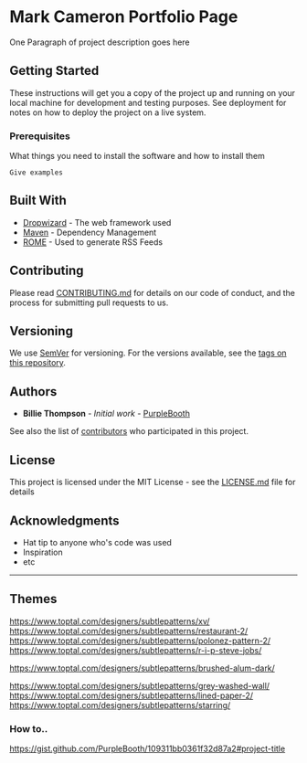 # Mark Cameron Portfolio Page
One Paragraph of project description goes here


## Getting Started
These instructions will get you a copy of the project up and running on your local machine for development and testing purposes. See deployment for notes on how to deploy the project on a live system.

### Prerequisites

What things you need to install the software and how to install them

```
Give examples
```
## Built With

* [Dropwizard](http://www.dropwizard.io/1.0.2/docs/) - The web framework used
* [Maven](https://maven.apache.org/) - Dependency Management
* [ROME](https://rometools.github.io/rome/) - Used to generate RSS Feeds

## Contributing

Please read [CONTRIBUTING.md](https://gist.github.com/PurpleBooth/b24679402957c63ec426) for details on our code of conduct, and the process for submitting pull requests to us.

## Versioning

We use [SemVer](http://semver.org/) for versioning. For the versions available, see the [tags on this repository](https://github.com/your/project/tags). 

## Authors

* **Billie Thompson** - *Initial work* - [PurpleBooth](https://github.com/PurpleBooth)

See also the list of [contributors](https://github.com/your/project/contributors) who participated in this project.

## License

This project is licensed under the MIT License - see the [LICENSE.md](LICENSE.md) file for details

## Acknowledgments

* Hat tip to anyone who's code was used
* Inspiration
* etc




------------------------------------------------------------------------------------------
## Themes
https://www.toptal.com/designers/subtlepatterns/xv/
https://www.toptal.com/designers/subtlepatterns/restaurant-2/
https://www.toptal.com/designers/subtlepatterns/polonez-pattern-2/
https://www.toptal.com/designers/subtlepatterns/r-i-p-steve-jobs/

https://www.toptal.com/designers/subtlepatterns/brushed-alum-dark/

https://www.toptal.com/designers/subtlepatterns/grey-washed-wall/
https://www.toptal.com/designers/subtlepatterns/lined-paper-2/
https://www.toptal.com/designers/subtlepatterns/starring/

### How to..
https://gist.github.com/PurpleBooth/109311bb0361f32d87a2#project-title
